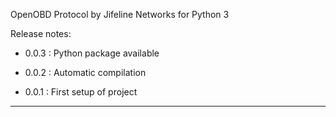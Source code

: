 OpenOBD Protocol by Jifeline Networks for Python 3

Release notes:

 - 0.0.3 : Python package available

 - 0.0.2 : Automatic compilation

 - 0.0.1 : First setup of project


---------------------------------------------------------------


